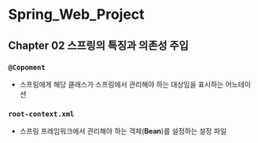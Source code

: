 # Spring_Web_Project

## Chapter 02 스프링의 특징과 의존성 주입
### `@Copoment`
- 스프링에게 해당 클래스가 스프링에서 관리해야 하는 대상임을 표시하는 어노테이션

### `root-context.xml`
- 스프링 프레임워크에서 관리해야 하는 객체(**Bean**)를 설정하는 설정 파일